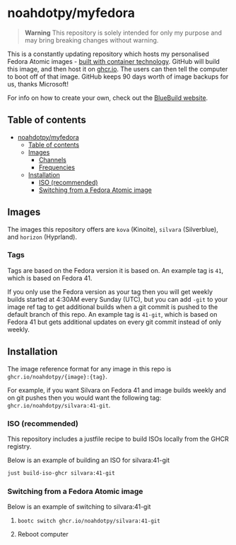 # noahdotpy/myfedora

> **Warning** This repository is solely intended for only my purpose and may bring breaking changes without warning.

This is a constantly updating repository which hosts my personalised Fedora Atomic images - [built with container technology](https://containers.github.io/bootable/).
GitHub will build this image, and then host it on [ghcr.io](https://github.com/features/packages).
The users can then tell the computer to boot off of that image.
GitHub keeps 90 days worth of image backups for us, thanks Microsoft!

For info on how to create your own, check out the [BlueBuild website](https://blue-build.org).

## Table of contents

- [noahdotpy/myfedora](#noahdotpymyfedora)
  - [Table of contents](#table-of-contents)
  - [Images](#images)
    - [Channels](#channels)
    - [Frequencies](#frequencies)
  - [Installation](#installation)
    - [ISO (recommended)](#iso-recommended)
    - [Switching from a Fedora Atomic image](#switching-from-a-fedora-atomic-image)

## Images

The images this repository offers are `kova` (Kinoite), `silvara` (Silverblue), and `horizon` (Hyprland).

### Tags

Tags are based on the Fedora version it is based on. An example tag is `41`,
which is based on Fedora 41.

If you only use the Fedora version as your tag then you will get weekly builds
started at 4:30AM every Sunday (UTC), but you can add `-git` to your image ref
tag to get additional builds when a git commit is pushed to the default branch
of this repo. An example tag is `41-git`, which is based on Fedora 41 but gets
additional updates on every git commit instead of only weekly.

## Installation

The image reference format for any image in this repo is `ghcr.io/noahdotpy/{image}:{tag}`.

For example, if you want Silvara on Fedora 41 and image builds weekly and on git
pushes then you would want the following tag:
`ghcr.io/noahdotpy/silvara:41-git`.

### ISO (recommended)

This repository includes a justfile recipe to build ISOs locally from the GHCR registry.

Below is an example of building an ISO for silvara:41-git

```bash
just build-iso-ghcr silvara:41-git
```

### Switching from a Fedora Atomic image

Below is an example of switching to silvara:41-git

1. `bootc switch ghcr.io/noahdotpy/silvara:41-git`

2. Reboot computer
